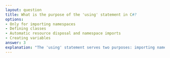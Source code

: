 ```yaml
---
layout: question
title: What is the purpose of the 'using' statement in C#?
options:
- Only for importing namespaces
- Defining classes
- Automatic resource disposal and namespace imports
- Creating variables
answer: 3
explanation: "The 'using' statement serves two purposes: importing namespaces and ensuring automatic disposal of resources that implement IDisposable, providing proper resource management."
---
```

